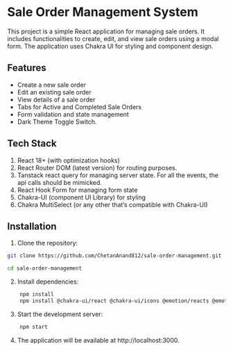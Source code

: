 # Sale Order Management System

This project is a simple React application for managing sale orders. It includes functionalities to create, edit, and view sale orders using a modal form. The application uses Chakra UI for styling and component design.

## Features

- Create a new sale order
- Edit an existing sale order
- View details of a sale order
- Tabs for Active and Completed Sale Orders
- Form validation and state management
- Dark Theme Toggle Switch.

## Tech Stack

1. React 18+ (with optimization hooks)
2. React Router DOM (latest version) for routing purposes.
3. Tanstack react query for managing server state. For all the events,
the api calls should be mimicked.
4. React Hook Form for managing form state
5. Chakra-UI (component UI Library) for styling
6. Chakra MultiSelect (or any other that’s compatible with Chakra-UI)


## Installation

1. Clone the repository:

```bash
git clone https://github.com/ChetanAnand812/sale-order-management.git

cd sale-order-management
```
2. Install dependencies:
```bash
    npm install
    npm install @chakra-ui/react @chakra-ui/icons @emotion/reactṣ @emotion/styled framer-motion react-router-dom@latest @tanstack/react-query react-hook-form @chakra-ui/icons chakra-ui-date-input --legacy-peer-deps
```
3. Start the development server:
```bash
    npm start
```
4. The application will be available at http://localhost:3000.





